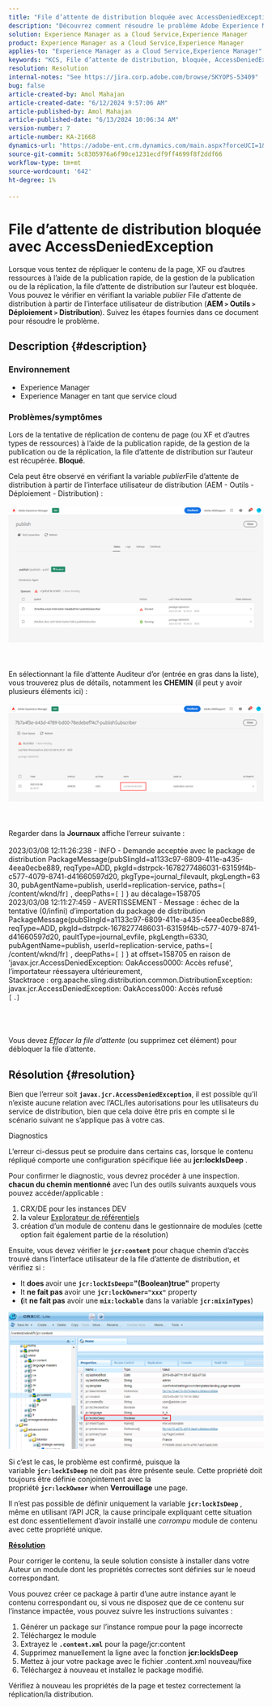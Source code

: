 ```yaml
---
title: "File d’attente de distribution bloquée avec AccessDeniedException"
description: "Découvrez comment résoudre le problème Adobe Experience Manager en raison duquel la file d’attente de distribution sur l’auteur est bloquée."
solution: Experience Manager as a Cloud Service,Experience Manager
product: Experience Manager as a Cloud Service,Experience Manager
applies-to: "Experience Manager as a Cloud Service,Experience Manager"
keywords: "KCS, File d’attente de distribution, bloquée, AccessDeniedException, publication rapide, auteur, erreur, AEM, AEMaaCS, Experience Manager as a Cloud Service"
resolution: Resolution
internal-notes: "See https://jira.corp.adobe.com/browse/SKYOPS-53409"
bug: false
article-created-by: Amol Mahajan
article-created-date: "6/12/2024 9:57:06 AM"
article-published-by: Amol Mahajan
article-published-date: "6/13/2024 10:06:34 AM"
version-number: 7
article-number: KA-21668
dynamics-url: "https://adobe-ent.crm.dynamics.com/main.aspx?forceUCI=1&pagetype=entityrecord&etn=knowledgearticle&id=cac46b1d-a228-ef11-840a-000d3a5a67ba"
source-git-commit: 5c8305976a6f90ce1231ecdf9ff4699f8f2ddf66
workflow-type: tm+mt
source-wordcount: '642'
ht-degree: 1%

---
```


# File d’attente de distribution bloquée avec AccessDeniedException


Lorsque vous tentez de répliquer le contenu de la page, XF ou d’autres ressources à l’aide de la publication rapide, de la gestion de la publication ou de la réplication, la file d’attente de distribution sur l’auteur est bloquée. Vous pouvez le vérifier en vérifiant la variable *publier* File d’attente de distribution à partir de l’interface utilisateur de distribution (<b>AEM `>`  Outils `>`  Déploiement `>`  Distribution</b>). Suivez les étapes fournies dans ce document pour résoudre le problème.

## Description {#description}


### <b>Environnement</b>

- Experience Manager
- Experience Manager en tant que service cloud




### <b>Problèmes/symptômes</b>

Lors de la tentative de réplication de contenu de page (ou XF et d’autres types de ressources) à l’aide de la publication rapide, de la gestion de la publication ou de la réplication, la file d’attente de distribution sur l’auteur est récupérée. <b>Bloqué</b>.



Cela peut être observé en vérifiant la variable *publier*File d’attente de distribution à partir de l’interface utilisateur de distribution (AEM - Outils - Déploiement - Distribution) :
<br><br>![](assets/___cbc46b1d-a228-ef11-840a-000d3a5a67ba___.png)<br><br> <br><br>En sélectionnant la file d’attente Auditeur d’or (entrée en gras dans la liste), vous trouverez plus de détails, notamment les <b>CHEMIN</b> (il peut y avoir plusieurs éléments ici) :<br><br>![](assets/___cdc46b1d-a228-ef11-840a-000d3a5a67ba___.png)<br><br> <br><br>Regarder dans la <b>Journaux</b> affiche l’erreur suivante :<br><br>2023/03/08 12:11:26:238 - INFO - Demande acceptée avec le package de distribution PackageMessage(pubSlingId=a1133c97-6809-411e-a435-4eea0ecbe889, reqType=ADD, pkgId=dstrpck-1678277486031-63159f4b-c577-4079-8741-d41660597d20, pkgType=journal_filevault, pkgLength=63 30, pubAgentName=publish, userId=replication-service, paths=`[` /content/wknd/fr`]` , deepPaths=`[` `]` ) au décalage=158705
<br>2023/03/08 12:11:27:459 - AVERTISSEMENT - Message : échec de la tentative (0/infini) d’importation du package de distribution PackageMessage(pubSlingId=a1133c97-6809-411e-a435-4eea0ecbe889, reqType=ADD, pkgId=dstrpck-1678277486031-63159f4b-c577-4079-8741-d41660597d20, paultType=journal_evfile, pkgLength=6330, pubAgentName=publish, userId=replication-service, paths=`[` /content/wknd/fr`]` , deepPaths=`[` `]` ) at offset=158705 en raison de &#39;javax.jcr.AccessDeniedException: OakAccess0000: Accès refusé&#39;, l’importateur réessayera ultérieurement,
<br>Stacktrace : org.apache.sling.distribution.common.DistributionException: javax.jcr.AccessDeniedException: OakAccess000: Accès refusé
<br>`[` .`]` <br><br><br> <br><br>Vous devez *Effacer la file d’attente* (ou supprimez cet élément) pour débloquer la file d’attente.<br>

## Résolution {#resolution}


Bien que l’erreur soit <b>`javax.jcr.AccessDeniedException`</b>, il est possible qu’il n’existe aucune relation avec l’ACL/les autorisations pour les utilisateurs du service de distribution, bien que cela doive être pris en compte si le scénario suivant ne s’applique pas à votre cas.



Diagnostics

L’erreur ci-dessus peut se produire dans certains cas, lorsque le contenu répliqué comporte une configuration spécifique liée au <b>jcr:lockIsDeep</b> .

Pour confirmer le diagnostic, vous devrez procéder à une inspection. <b>chacun du chemin mentionné</b> avec l’un des outils suivants auxquels vous pouvez accéder/applicable :

1. CRX/DE pour les instances DEV
2. la valeur [Explorateur de référentiels](https://experienceleague.adobe.com/docs/experience-manager-cloud-service/content/implementing/developer-tools/repository-browser.html?lang=fr)
3. création d’un module de contenu dans le gestionnaire de modules (cette option fait également partie de la résolution)


Ensuite, vous devez vérifier le <b>`jcr:content`</b> pour chaque chemin d’accès trouvé dans l’interface utilisateur de la file d’attente de distribution, et vérifiez si :

- It <b>does </b>avoir une <b>`jcr:lockIsDeep`=&quot;(Boolean)true&quot;</b> property
- It <b>ne fait pas </b>avoir une <b>`jcr:lockOwner="xxx"`</b> property
- <b>(</b>it <b>ne fait pas</b> avoir une <b>`mix:lockable`</b> dans la variable <b>`jcr:mixinTypes`</b>)


![](assets/e5fb7aa2-d8bd-ed11-83ff-6045bd0065b6.png)

Si c’est le cas, le problème est confirmé, puisque la variable <b>`jcr:lockIsDeep`</b> ne doit pas être présente seule. Cette propriété doit toujours être définie conjointement avec la propriété <b>`jcr:lockOwner`</b> when <b>Verrouillage</b> une page.

Il n’est pas possible de définir uniquement la variable <b>`jcr:lockIsDeep`</b> , même en utilisant l’API JCR, la cause principale expliquant cette situation est donc essentiellement d’avoir installé une *corrompu* module de contenu avec cette propriété unique.



<u><b>Résolution</b></u>

Pour corriger le contenu, la seule solution consiste à installer dans votre Auteur un module dont les propriétés correctes sont définies sur le noeud correspondant.

Vous pouvez créer ce package à partir d’une autre instance ayant le contenu correspondant ou, si vous ne disposez que de ce contenu sur l’instance impactée, vous pouvez suivre les instructions suivantes :

1. Générer un package sur l’instance rompue pour la page incorrecte
2. Téléchargez le module
3. Extrayez le <b>`.content.xml`</b> pour la page/jcr:content
4. Supprimez manuellement la ligne avec la fonction <b>jcr:lockIsDeep</b>
5. Mettez à jour votre package avec le fichier .content.xml nouveau/fixe
6. Téléchargez à nouveau et installez le package modifié.


Vérifiez à nouveau les propriétés de la page et testez correctement la réplication/la distribution.
